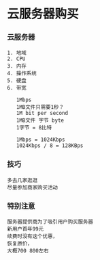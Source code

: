# 云服务器购买

### 云服务器

    1. 地域
    2. CPU 
    3. 内存
    4. 操作系统
    5. 硬盘
    6. 带宽 
       
       1Mbps 
       1MB文件只需要1秒？
       1M bit per second 
       1MB文件 字节 byte
       1字节 = 8比特 
       
       1Mbps = 1024Kbps
       1024Kbps / 8 = 128KBps
    
### 技巧

    多去几家逛逛
    尽量参加商家购买活动
    
### 特别注意

    服务器提供商为了吸引用户购买服务器
    新用户首年99元
    续费时没有这个优惠，
    恢复原价，
    大概700 800左右
    
